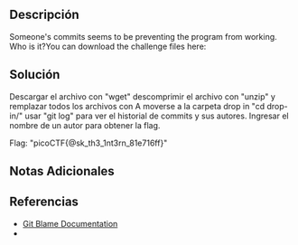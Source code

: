 ## Descripción 
Someone's commits seems to be preventing the program from working. Who is it?You can download the challenge files here:
## Solución
Descargar el archivo con "wget"
descomprimir el archivo con "unzip" y remplazar todos los archivos con A
moverse a la carpeta drop in "cd drop-in/"
usar "git log" para ver el historial de commits y sus autores.
Ingresar el nombre de un autor para obtener la flag.

Flag: "picoCTF{@sk_th3_1nt3rn_81e716ff}"
## Notas Adicionales 
## Referencias
- [Git Blame Documentation](https://git-scm.com/docs/git-blame)
- 